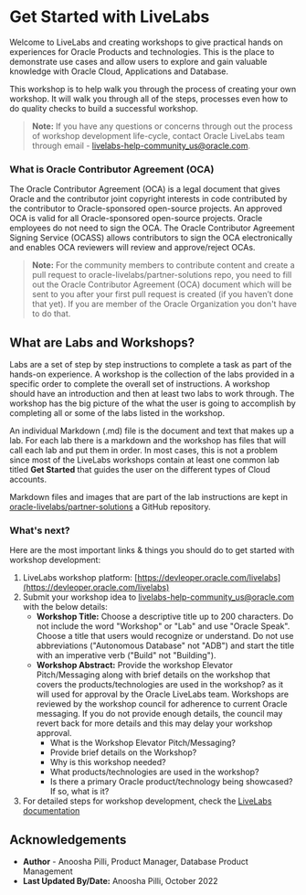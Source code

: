 # Get Started with LiveLabs

Welcome to LiveLabs and creating workshops to give practical hands on experiences for Oracle Products and technologies. This is the place to demonstrate use cases and allow users to explore and gain valuable knowledge with Oracle Cloud, Applications and Database.

This workshop is to help walk you through the process of creating your own workshop. It will walk you through all of the steps, processes even how to do quality checks to build a successful workshop.

> **Note:** If you have any questions or concerns through out the process of workshop development life-cycle, contact Oracle LiveLabs team through email - [livelabs-help-community_us@oracle.com](livelabs-help-community_us@oracle.com).

### **What is Oracle Contributor Agreement (OCA)**

The Oracle Contributor Agreement (OCA) is a legal document that gives Oracle and the contributor joint copyright interests in code contributed by the contributor to Oracle-sponsored open-source projects. An approved OCA is valid for all Oracle-sponsored open-source projects. Oracle employees do not need to sign the OCA. The Oracle Contributor Agreement Signing Service (OCASS) allows contributors to sign the OCA electronically and enables OCA reviewers will review and approve/reject OCAs.

> **Note:** For the community members to contribute content and create a pull request to  oracle-livelabs/partner-solutions repo, you need to fill out the Oracle Contributor Agreement (OCA) document which will be sent to you after your first pull request is created (if you haven’t done that yet). If you are member of the Oracle Organization you don't have to do that.

## **What are Labs and Workshops?**

Labs are a set of step by step instructions to complete a task as part of the hands-on experience. A workshop is the collection of the labs provided in a specific order to complete the overall set of instructions. A workshop should have an introduction and then at least two labs to work through. The workshop has the big picture of the what the user is going to accomplish by completing all or some of the labs listed in the workshop.

An individual Markdown (.md) file is the document and text that makes up a lab. For each lab there is a markdown and the workshop has files that will call each lab and put them in order. In most cases, this is not a problem since most of the LiveLabs workshops contain at least one common lab titled **Get Started** that guides the user on the different types of Cloud accounts.

Markdown files and images that are part of the lab instructions are kept in [oracle-livelabs/partner-solutions](https://github.com/oracle-livelabs/partner-solutions) a GitHub repository.

### **What's next?**

Here are the most important links & things you should do to get started with workshop development:
1. LiveLabs workshop platform: [https://devleoper.oracle.com/livelabs](https://devleoper.oracle.com/livelabs)
2. Submit your workshop idea to  [livelabs-help-community_us@oracle.com]( livelabs-help-community_us@oracle.com) with the below details:
    - **Workshop Title:** Choose a descriptive title up to 200 characters. Do not include the word "Workshop" or "Lab" and use "Oracle Speak". Choose a title that users would recognize or understand. Do not use abbreviations ("Autonomous Database" not "ADB") and start the title with an imperative verb ("Build" not "Building").
    - **Workshop Abstract:** Provide the workshop Elevator Pitch/Messaging along with brief details on the workshop that covers the products/technologies are used in the workshop? as it will used for approval by the Oracle LiveLabs team. Workshops are reviewed by the workshop council for adherence to current Oracle messaging. If you do not provide enough details, the council may revert back for more details and this may delay your workshop approval.
        - What is the Workshop Elevator Pitch/Messaging?
        - Provide brief details on the Workshop?
        - Why is this workshop needed?
        - What products/technologies are used in the workshop?
        - Is there a primary Oracle product/technology being showcased? If so, what is it?
3.  For detailed steps for workshop development, check the [LiveLabs documentation](https://bit.ly/createlabs)

## Acknowledgements

* **Author** - Anoosha Pilli, Product Manager, Database Product Management
* **Last Updated By/Date:** Anoosha Pilli, October 2022